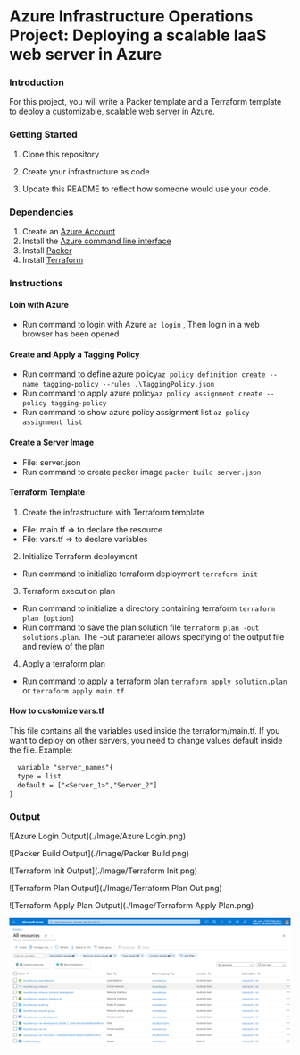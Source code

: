 # Azure Infrastructure Operations Project: Deploying a scalable IaaS web server in Azure

### Introduction
For this project, you will write a Packer template and a Terraform template to deploy a customizable, scalable web server in Azure.

### Getting Started
1. Clone this repository

2. Create your infrastructure as code

3. Update this README to reflect how someone would use your code.

### Dependencies
1. Create an [Azure Account](https://portal.azure.com) 
2. Install the [Azure command line interface](https://docs.microsoft.com/en-us/cli/azure/install-azure-cli?view=azure-cli-latest)
3. Install [Packer](https://www.packer.io/downloads)
4. Install [Terraform](https://www.terraform.io/downloads.html)

### Instructions
#### Loin with Azure
- Run command to login with Azure ``` az login ``` , Then login in a web browser has been opened

#### Create and Apply a Tagging Policy
- Run command to define azure policy``` az policy definition create --name tagging-policy --rules .\TaggingPolicy.json  ```
- Run command to apply  azure policy``` az policy assignment create --policy tagging-policy  ```
- Run command to show azure policy assignment list ``` az policy assignment list ```

#### Create a Server Image
- File: server.json
- Run command to create packer image ``` packer build server.json ```

#### Terraform Template
1. Create the infrastructure with Terraform template
- File: main.tf => to declare the resource
- File: vars.tf => to declare variables

2. Initialize Terraform deployment
- Run command to initialize terraform deployment ``` terraform init ```

3. Terraform execution plan
- Run command to initialize a directory containing terraform ``` terraform plan [option] ```
- Run command to save the plan solution file ``` terraform plan -out solutions.plan ```. The -out parameter allows specifying of the output file and review of the plan

4. Apply a terraform plan
- Run command to apply a terraform plan ``` terraform apply solution.plan ``` or ``` terraform apply main.tf ```

#### How to customize vars.tf
This file contains all the variables used inside the terraform/main.tf. If you want to deploy on other servers, you need to change values default inside the file.
Example: 
```
  variable "server_names"{
  type = list
  default = ["<Server_1>","Server_2"]
}
```

### Output
![Azure Login Output](./Image/Azure Login.png)

![Packer Build Output](./Image/Packer Build.png)

![Terraform Init Output](./Image/Terraform Init.png)

![Terraform Plan Output](./Image/Terraform Plan Out.png)

![Terraform Apply Plan Output](./Image/Terraform Apply Plan.png)

![Terraform will perform:](./Image/Output.png)



